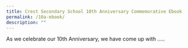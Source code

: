 ```yaml
---
title: Crest Secondary School 10th Anniversary Commemorative Ebook
permalink: /10a-ebook/
description: ""
---
```

As we celebrate our 10th Anniversary, we have come up with .....